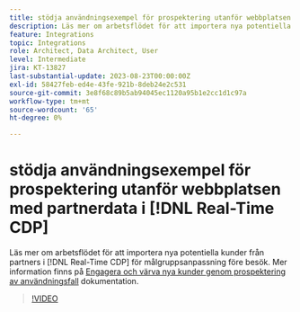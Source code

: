 ```yaml
---
title: stödja användningsexempel för prospektering utanför webbplatsen med partnerdata i [!DNL Real-Time CDP]
description: Läs mer om arbetsflödet för att importera nya potentiella kunder från partners i [!DNL Real-Time CDP] för målgruppsanpassning före besök. 
feature: Integrations
topic: Integrations
role: Architect, Data Architect, User
level: Intermediate
jira: KT-13827
last-substantial-update: 2023-08-23T00:00:00Z
exl-id: 58427feb-ed4e-43fe-921b-8deb24e2c531
source-git-commit: 3e8f68c89b5ab94045ec1120a95b1e2cc1d1c97a
workflow-type: tm+mt
source-wordcount: '65'
ht-degree: 0%

---
```


# stödja användningsexempel för prospektering utanför webbplatsen med partnerdata i [!DNL Real-Time CDP]

Läs mer om arbetsflödet för att importera nya potentiella kunder från partners i [!DNL Real-Time CDP] för målgruppsanpassning före besök. Mer information finns på [Engagera och värva nya kunder genom prospektering av användningsfall](https://experienceleague.adobe.com/docs/experience-platform/rtcdp/use-cases/partner-data/prospecting.html) dokumentation.

>[!VIDEO](https://video.tv.adobe.com/v/3423071/?learn=on)
